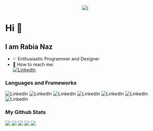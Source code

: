 <div align="center">
  
<a href="">![i](https://user-images.githubusercontent.com/115794049/220998533-4db29dda-dbba-40ee-ae02-28c3539c69d2.png)</a>
  
</div>

# Hi 👋
## I am Rabia Naz
- ✨ Enthusiastic Programmer and Designer
- 💬 How to reach me: <br>
[![LinkedIn](https://img.shields.io/badge/LinkedIn-0077B5?style=for-the-badge&logo=linkedin&logoColor=white)](https+://www.linkedin.com/in/rabia-n/)

### Languages and Frameworks
![LinkedIn](https://img.shields.io/badge/C%2B%2B-00599C?style=for-the-badge&logo=c%2B%2B&logoColor=white)
![LinkedIn](https://img.shields.io/badge/PHP-777BB4?style=for-the-badge&logo=php&logoColor=white)
![LinkedIn](https://img.shields.io/badge/JavaScript-323330?style=for-the-badge&logo=javascript&logoColor=F7DF1E)
![LinkedIn](https://img.shields.io/badge/MySQL-005C84?style=for-the-badge&logo=mysql&logoColor=white)
![LinkedIn](https://img.shields.io/badge/HTML5-E34F26?style=for-the-badge&logo=html5&logoColor=white)
![LinkedIn](https://img.shields.io/badge/CSS3-1572B6?style=for-the-badge&logo=css3&logoColor=white)
![LinkedIn](https://img.shields.io/badge/Bootstrap-563D7C?style=for-the-badge&logo=bootstrap&logoColor=white)

### My Github Stats
![](http://github-profile-summary-cards-k0zymzmdf.vercel.app/api/cards/profile-details?username=iamRabia-N&theme=dracula)
![](http://github-profile-summary-cards-k0zymzmdf.vercel.app/api/cards/repos-per-language?username=iamRabia-N&theme=dracula)
![](http://github-profile-summary-cards-k0zymzmdf.vercel.app/api/cards/most-commit-language?username=iamRabia-N&theme=dracula)
![](http://github-profile-summary-cards-k0zymzmdf.vercel.app/api/cards/stats?username=iamRabia-N&theme=dracula)
![](http://github-profile-summary-cards-k0zymzmdf.vercel.app/api/cards/productive-time?username=iamRabia-N&theme=dracula&utcOffset=8)

<!--
**iamRabia-N/iamRabia-N** is a ✨ _special_ ✨ repository because its `README.md` (this file) appears on your GitHub profile.

Here are some ideas to get you started:

- 🔭 I’m currently working on ...
- 🌱 I’m currently learning ...
- 👯 I’m looking to collaborate on ...
- 🤔 I’m looking for help with ...
- 💬 Ask me about ...
- 📫 How to reach me: ...
- 😄 Pronouns: ...
- ⚡ Fun fact: ...
-->

